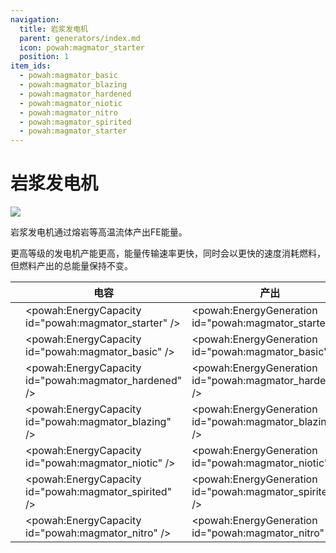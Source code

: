 ```yaml
---
navigation:
  title: 岩浆发电机
  parent: generators/index.md
  icon: powah:magmator_starter
  position: 1
item_ids:
  - powah:magmator_basic
  - powah:magmator_blazing
  - powah:magmator_hardened
  - powah:magmator_niotic
  - powah:magmator_nitro
  - powah:magmator_spirited
  - powah:magmator_starter
---
```


# 岩浆发电机

![](./magmator.png)

岩浆发电机通过熔岩等高温流体产出FE能量。 

更高等级的发电机产能更高，能量传输速率更快，同时会以更快的速度消耗燃料，但燃料产出的总能量保持不变。 

|                                           | 电容                                                    | 产出                                                      | 最大输出                                               |
| ----------------------------------------- | ----------------------------------------------------- | ------------------------------------------------------- | -------------------------------------------------- |
| <ItemLink id="powah:magmator_starter" />  | <powah:EnergyCapacity id="powah:magmator_starter" />  | <powah:EnergyGeneration id="powah:magmator_starter" />  | <powah:EnergyMaxIO id="powah:magmator_starter" />  |
| <ItemLink id="powah:magmator_basic" />    | <powah:EnergyCapacity id="powah:magmator_basic" />    | <powah:EnergyGeneration id="powah:magmator_basic" />    | <powah:EnergyMaxIO id="powah:magmator_basic" />    |
| <ItemLink id="powah:magmator_hardened" /> | <powah:EnergyCapacity id="powah:magmator_hardened" /> | <powah:EnergyGeneration id="powah:magmator_hardened" /> | <powah:EnergyMaxIO id="powah:magmator_hardened" /> |
| <ItemLink id="powah:magmator_blazing" />  | <powah:EnergyCapacity id="powah:magmator_blazing" />  | <powah:EnergyGeneration id="powah:magmator_blazing" />  | <powah:EnergyMaxIO id="powah:magmator_blazing" />  |
| <ItemLink id="powah:magmator_niotic" />   | <powah:EnergyCapacity id="powah:magmator_niotic" />   | <powah:EnergyGeneration id="powah:magmator_niotic" />   | <powah:EnergyMaxIO id="powah:magmator_niotic" />   |
| <ItemLink id="powah:magmator_spirited" /> | <powah:EnergyCapacity id="powah:magmator_spirited" /> | <powah:EnergyGeneration id="powah:magmator_spirited" /> | <powah:EnergyMaxIO id="powah:magmator_spirited" /> |
| <ItemLink id="powah:magmator_nitro" />    | <powah:EnergyCapacity id="powah:magmator_nitro" />    | <powah:EnergyGeneration id="powah:magmator_nitro" />    | <powah:EnergyMaxIO id="powah:magmator_nitro" />    |

<Row>
<RecipesFor id="powah:magmator_starter" />
<RecipesFor id="powah:magmator_basic" />
<RecipesFor id="powah:magmator_hardened" />
<RecipesFor id="powah:magmator_blazing" />
<RecipesFor id="powah:magmator_niotic" />
<RecipesFor id="powah:magmator_spirited" />
<RecipesFor id="powah:magmator_nitro" />
</Row>